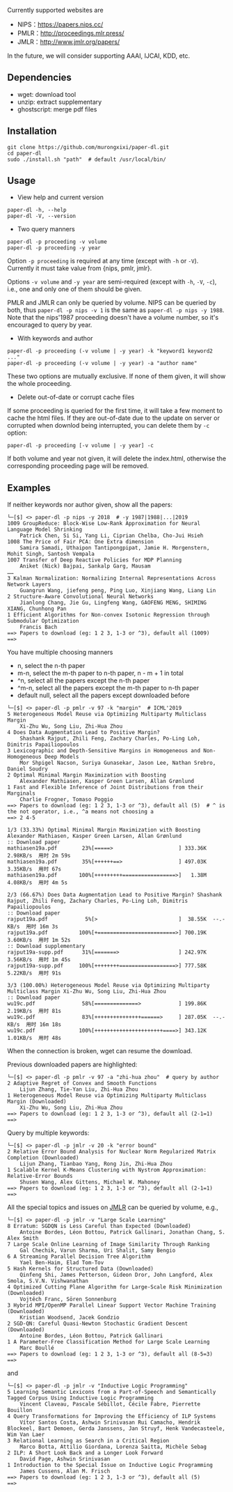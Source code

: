 Currently supported websites are

- NIPS：https://papers.nips.cc/
- PMLR：http://proceedings.mlr.press/
- JMLR：http://www.jmlr.org/papers/

In the future, we will consider supporting AAAI, IJCAI, KDD, etc.

## Dependencies

- wget: download tool
- unzip: extract supplementary
- ghostscript: merge pdf files

## Installation

```shell
git clone https://github.com/murongxixi/paper-dl.git
cd paper-dl
sudo ./install.sh "path"  # default /usr/local/bin/
```

## Usage

- View help and current version

```shell
paper-dl -h, --help
paper-dl -V, --version
```

- Two query manners

```shell
paper-dl -p proceeding -v volume
paper-dl -p proceeding -y year
```

Option `-p proceeding` is required at any time (except with `-h` or `-V`). Currently it must take value from {nips, pmlr, jmlr}.

Options `-v volume` and `-y year` are semi-required (except with `-h`, `-V`, `-c`), i.e., one and only one of them should be given.

PMLR and JMLR can only be queried by volume. NIPS can be queried by both, thus `paper-dl -p nips -v 1` is the same as `paper-dl -p nips -y 1988`. Note that the nips'1987 proceeding doesn't have a volume number, so it's encouraged to query by year.

- With keywords and author

```shell
paper-dl -p proceeding (-v volume | -y year) -k "keyword1 keyword2 ..."
paper-dl -p proceeding (-v volume | -y year) -a "author name"
```

These two options are mutually exclusive. If none of them given, it will show the whole proceeding.

- Delete out-of-date or corrupt cache files

If some proceeding is queried for the first time, it will take a few moment to cache the html files. If they are out-of-date due to the update on server or corrupted when downlod being interrupted, you can delete them by `-c` option:

```shell
paper-dl -p proceeding [-v volume | -y year] -c
```

If both volume and year not given, it will delete the index.html, otherwise the corresponding proceeding page will be removed.

## Examples

If neither keywords nor author given, show all the papers:

```
└─[$] <> paper-dl -p nips -y 2018  # -y 1987|1988|...|2019
1009 GroupReduce: Block-Wise Low-Rank Approximation for Neural Language Model Shrinking
    Patrick Chen, Si Si, Yang Li, Ciprian Chelba, Cho-Jui Hsieh
1008 The Price of Fair PCA: One Extra dimension
    Samira Samadi, Uthaipon Tantipongpipat, Jamie H. Morgenstern, Mohit Singh, Santosh Vempala
1007 Transfer of Deep Reactive Policies for MDP Planning
    Aniket (Nick) Bajpai, Sankalp Garg, Mausam
……
3 Kalman Normalization: Normalizing Internal Representations Across Network Layers
    Guangrun Wang, jiefeng peng, Ping Luo, Xinjiang Wang, Liang Lin
2 Structure-Aware Convolutional Neural Networks
    Jianlong Chang, Jie Gu, Lingfeng Wang, GAOFENG MENG, SHIMING XIANG, Chunhong Pan
1 Efficient Algorithms for Non-convex Isotonic Regression through Submodular Optimization
    Francis Bach
==> Papers to download (eg: 1 2 3, 1-3 or ^3), default all (1009)
==>
```

You have multiple choosing manners

- n, select the n-th paper
- m-n, select the m-th paper to n-th paper, n - m + 1 in total
- ^n, select all the papers except the n-th paper
- ^m-n, select all the papers except the m-th paper to n-th paper
- default null, select all the papers except downloaded before

```
└─[$] <> paper-dl -p pmlr -v 97 -k "margin"  # ICML'2019
5 Heterogeneous Model Reuse via Optimizing Multiparty Multiclass Margin
    Xi-Zhu Wu, Song Liu, Zhi-Hua Zhou
4 Does Data Augmentation Lead to Positive Margin?
    Shashank Rajput, Zhili Feng, Zachary Charles, Po-Ling Loh, Dimitris Papailiopoulos
3 Lexicographic and Depth-Sensitive Margins in Homogeneous and Non-Homogeneous Deep Models
    Mor Shpigel Nacson, Suriya Gunasekar, Jason Lee, Nathan Srebro, Daniel Soudry
2 Optimal Minimal Margin Maximization with Boosting
    Alexander Mathiasen, Kasper Green Larsen, Allan Grønlund
1 Fast and Flexible Inference of Joint Distributions from their Marginals
    Charlie Frogner, Tomaso Poggio
==> Papers to download (eg: 1 2 3, 1-3 or ^3), default all (5)  # ^ is the not operator, i.e., ^a means not choosing a
==> 2 4-5

1/3 (33.33%) Optimal Minimal Margin Maximization with Boosting Alexander Mathiasen, Kasper Green Larsen, Allan Grønlund
:: Download paper
mathiasen19a.pdf        23%[=====>                     ] 333.36K  2.98KB/s  用时 2m 59s
mathiasen19a.pdf        35%[++++++==>                  ] 497.03K  3.35KB/s  用时 67s
mathiasen19a.pdf       100%[+++++++++=================>]   1.38M  4.08KB/s  用时 4m 5s

2/3 (66.67%) Does Data Augmentation Lead to Positive Margin? Shashank Rajput, Zhili Feng, Zachary Charles, Po-Ling Loh, Dimitris Papailiopoulos
:: Download paper
rajput19a.pdf            5%[>                          ]  38.55K  --.-KB/s  用时 16m 3s
rajput19a.pdf          100%[+=========================>] 700.19K  3.60KB/s  用时 1m 52s
:: Download supplementary
rajput19a-supp.pdf      31%[=======>                   ] 242.97K  3.56KB/s  用时 1m 45s
rajput19a-supp.pdf     100%[++++++++==================>] 777.58K  5.22KB/s  用时 91s

3/3 (100.00%) Heterogeneous Model Reuse via Optimizing Multiparty Multiclass Margin Xi-Zhu Wu, Song Liu, Zhi-Hua Zhou
:: Download paper
wu19c.pdf               58%[==============>            ] 199.86K  2.19KB/s  用时 81s
wu19c.pdf               83%[+++++++++++++++======>     ] 287.05K  --.-KB/s  用时 16m 18s
wu19c.pdf              100%[++++++++++++++++++++++====>] 343.12K  1.01KB/s  用时 48s
```

When the connection is broken, wget can resume the download.

Previous downloaded papers are highlighted:

```
└─[$] <> paper-dl -p pmlr -v 97 -a "zhi-hua zhou"  # query by author
2 Adaptive Regret of Convex and Smooth Functions
    Lijun Zhang, Tie-Yan Liu, Zhi-Hua Zhou
1 Heterogeneous Model Reuse via Optimizing Multiparty Multiclass Margin (Downloaded)
    Xi-Zhu Wu, Song Liu, Zhi-Hua Zhou
==> Papers to download (eg: 1 2 3, 1-3 or ^3), default all (2-1=1)
==>
```

Query by multiple keywords:

```
└─[$] <> paper-dl -p jmlr -v 20 -k "error bound"
2 Relative Error Bound Analysis for Nuclear Norm Regularized Matrix Completion (Downloaded)
    Lijun Zhang, Tianbao Yang, Rong Jin, Zhi-Hua Zhou
1 Scalable Kernel K-Means Clustering with Nystrom Approximation: Relative-Error Bounds
    Shusen Wang, Alex Gittens, Michael W. Mahoney
==> Papers to download (eg: 1 2 3, 1-3 or ^3), default all (2-1=1)
==>
```

All the special topics and issues on [JMLR](http://www.jmlr.org/papers/) can be queried by volume, e.g.,

```
└─[$] <> paper-dl -p jmlr -v "Large Scale Learning"
8 Erratum: SGDQN is Less Careful than Expected (Downloaded)
    Antoine Bordes, Léon Bottou, Patrick Gallinari, Jonathan Chang, S. Alex Smith
7 Large Scale Online Learning of Image Similarity Through Ranking
    Gal Chechik, Varun Sharma, Uri Shalit, Samy Bengio
6 A Streaming Parallel Decision Tree Algorithm
    Yael Ben-Haim, Elad Tom-Tov
5 Hash Kernels for Structured Data (Downloaded)
    Qinfeng Shi, James Petterson, Gideon Dror, John Langford, Alex Smola, S.V.N. Vishwanathan
4 Optimized Cutting Plane Algorithm for Large-Scale Risk Minimization (Downloaded)
    Vojtěch Franc, Sören Sonnenburg
3 Hybrid MPI/OpenMP Parallel Linear Support Vector Machine Training (Downloaded)
    Kristian Woodsend, Jacek Gondzio
2 SGD-QN: Careful Quasi-Newton Stochastic Gradient Descent (Downloaded)
    Antoine Bordes, Léon Bottou, Patrick Gallinari
1 A Parameter-Free Classification Method for Large Scale Learning
    Marc Boullé
==> Papers to download (eg: 1 2 3, 1-3 or ^3), default all (8-5=3)
==>
```

and

```
└─[$] <> paper-dl -p jmlr -v "Inductive Logic Programming"
5 Learning Semantic Lexicons from a Part-of-Speech and Semantically Tagged Corpus Using Inductive Logic Programming
    Vincent Claveau, Pascale Sébillot, Cécile Fabre, Pierrette Bouillon
4 Query Transformations for Improving the Efficiency of ILP Systems
    Vítor Santos Costa, Ashwin Srinivasan Rui Camacho, Hendrik Blockeel, Bart Demoen, Gerda Janssens, Jan Struyf, Henk Vandecasteele, Wim Van Laer
3 Relational Learning as Search in a Critical Region
    Marco Botta, Attilio Giordana, Lorenza Saitta, Michèle Sebag
2 ILP: A Short Look Back and a Longer Look Forward
    David Page, Ashwin Srinivasan
1 Introduction to the Special Issue on Inductive Logic Programming
    James Cussens, Alan M. Frisch
==> Papers to download (eg: 1 2 3, 1-3 or ^3), default all (5)
==>
```

